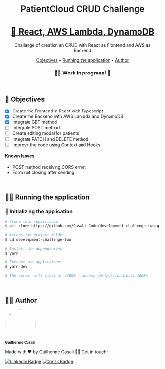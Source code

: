 <h1
    style="
        font-weight: 600;
        "
    align="center"
>
    PatientCloud CRUD Challenge
</h1>

<h1 align="center">
    <a href="https://pt-br.reactjs.org/">🔗 React, AWS Lambda, DynamoDB</a>
</h1>

<p align="center">Challange of creation an CRUD with React as Frontend and AWS as Backend</p>

<p align="center">
 <a href="#Objective">Objectives</a> •
 <a href="#rapp">Running the application</a> •
 <a href="#author">Author</a>
</p>

<h3 align="center">
	👨‍🔧 Work in progress! 🧰
</h4>

<br>

<h2 id="Objective"> 🎯 Objectives </h2>

- [X] Create the Frontend in React with Typescript
- [X] Create the Backend with AWS Lambda and DynamoDB
- [X] Integrate GET method
- [ ] Integrate POST method
- [ ] Create editing modal for patients
- [ ] Integrate PATCH and DELETE method
- [ ] Improve the code using Context and Hooks

<h4>Known Issues</h4>

- POST method receiving CORS error;
- Form not closing after sending;

<br>

<h2 id="rapp"> 👨‍💻 Running the application </h2>

### 🎲 Initializing the application

```bash
# Clone this repositorie
$ git clone https://github.com/Casali-Code/development-challenge-two.git

# Access the project folder
$ cd development-challenge-two

# Install the dependencies
$ yarn

# Execute the application
$ yarn dev

# The server will start at :3000 - access <http://localhost:3000>
```

<br>

<h2 id="author"> 🙋‍♂️ Author </h2>

<a href="https://github.com/Casali-Code">
 <img style="border-radius: 50%;" src="https://avatars.githubusercontent.com/u/58091177?v=4" width="100px;" alt=""/>
 <br />
 <sub margin="0 auto"><b>Guilherme Casali</b></sub></a>

Made with ❤️ by Guilherme Casali 👋🏽 Get in touch!

[![Linkedin Badge](https://img.shields.io/badge/-Guilherme-blue?style=flat-square&logo=Linkedin&logoColor=white&link=http://linkedin.com/in/guilhermecasali/)](https://www.linkedin.com/in/guilhermecasali/)
[![Gmail Badge](https://img.shields.io/badge/-guilhermecasali23@gmail.com-c14438?style=flat-square&logo=Gmail&logoColor=white&link=mailto:guilhermecasali23@gmail.com)](mailto:guilhermecasali23@gmail.com)
